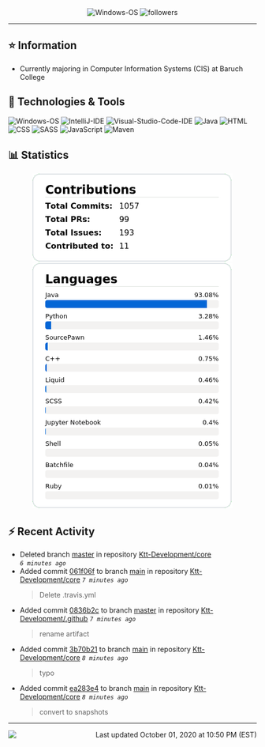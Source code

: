 <div align="center">
    <img 
        src="https://img.shields.io/badge/OS-Windows-informational?style=for-the-badge&color=3278be"
        alt="Windows-OS">
    <img 
        src="https://img.shields.io/github/followers/katsute?color=3278be&style=for-the-badge"
        alt="followers">
</div>

<hr>

## ⭐ Information

 - Currently majoring in Computer Information Systems (CIS) at Baruch College

## 🔧 Technologies & Tools

<img 
    src="https://img.shields.io/badge/OS-Windows-informational?style=flat-square&color=3278be"
    alt="Windows-OS">
<img 
    src="https://img.shields.io/badge/Editor-IntelliJ_IDEA-informational?style=flat-square&logo=intellij-idea&logoColor=white&color=3278be"
    alt="IntelliJ-IDE">
<img 
    src="https://img.shields.io/badge/Editor-Visual_Studio_Code-informational?style=flat-square&logo=Visual-Studio-Code&logoColor=white&color=3278be"
    alt="Visual-Studio-Code-IDE">
<img 
    src="https://img.shields.io/badge/Code-Java-informational?style=flat-square&logo=java&logoColor=white&color=3278be"
    alt="Java">
<img 
    src="https://img.shields.io/badge/Code-HTML-informational?style=flat-square&logo=html5&logoColor=white&color=3278be"
    alt="HTML">
<img 
    src="https://img.shields.io/badge/Code-CSS-informational?style=flat-square&logo=css-wizardry&logoColor=white&color=3278be"
    alt="CSS">
<img 
    src="https://img.shields.io/badge/Code-SASS-informational?style=flat-square&logo=sass&logoColor=white&color=3278be"
    alt="SASS">
<img 
    src="https://img.shields.io/badge/Code-JavaScript-informational?style=flat-square&logo=javascript&logoColor=white&color=3278be"
    alt="JavaScript">
<img 
    src="https://img.shields.io/badge/Tools-Maven-informational?style=flat-square&logo=apache-maven&logoColor=white&color=3278be"
    alt="Maven">

## 📊 Statistics
<div align="center">
    <a href="https://github.com/Katsute/">
        <img src="https://github.com/Katsute/Katsute/blob/main/contributions.png">
    </a>
    <a href="https://github.com/Katsute/">
        <img src="https://github.com/Katsute/Katsute/blob/main/languages.png">
    </a>
</div>

## ⚡ Recent Activity

 - Deleted branch [master](https://github.com/Ktt-Development/core/tree/master) in repository [Ktt-Development/core](https://github.com/Ktt-Development/core) *`6 minutes ago`*
 - Added commit [061f06f](https://github.com/Ktt-Development/core/commit/061f06fe38ea687d47e0c22c42f213428a7511af) to branch [main](https://github.com/Ktt-Development/core/tree/main) in repository [Ktt-Development/core](https://github.com/Ktt-Development/core)  *`7 minutes ago`*
   > Delete .travis.yml
 - Added commit [0836b2c](https://github.com/Ktt-Development/.github/commit/0836b2cc6eace1642274b9f817e7cd8b168cde2c) to branch [master](https://github.com/Ktt-Development/.github/tree/master) in repository [Ktt-Development/.github](https://github.com/Ktt-Development/.github)  *`7 minutes ago`*
   > rename artifact
 - Added commit [3b70b21](https://github.com/Ktt-Development/core/commit/3b70b21eabe55dbd9619ceca0fe43c1054185d6f) to branch [main](https://github.com/Ktt-Development/core/tree/main) in repository [Ktt-Development/core](https://github.com/Ktt-Development/core)  *`8 minutes ago`*
   > typo
 - Added commit [ea283e4](https://github.com/Ktt-Development/core/commit/ea283e4211c6cdc2fa2d158f2e9c061e07f3b2ed) to branch [main](https://github.com/Ktt-Development/core/tree/main) in repository [Ktt-Development/core](https://github.com/Ktt-Development/core)  *`8 minutes ago`*
   > convert to snapshots

---
<img align="left" src="https://github.com/Katsute/Katsute/workflows/Update%20README.md/badge.svg"><p align="right">Last updated October 01, 2020 at 10:50 PM (EST)</p>
